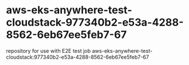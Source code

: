 # aws-eks-anywhere-test-cloudstack-977340b2-e53a-4288-8562-6eb67ee5feb7-67
repository for use with E2E test job aws-eks-anywhere-test-cloudstack:977340b2-e53a-4288-8562-6eb67ee5feb7-67
